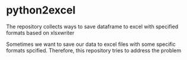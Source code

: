 # python2excel
The repository collects ways to save dataframe to excel with specified formats based on xlsxwriter

Sometimes we want to save our data to excel files with some specific formats spcified.
Therefore, this repository tries to address the problem
